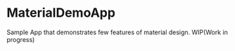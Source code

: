 # MaterialDemoApp
Sample App that demonstrates few features of material design.
WIP(Work in progress)
